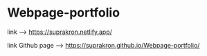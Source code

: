 # Webpage-portfolio
link --> https://suprakron.netlify.app/

link Github page --> https://suprakron.github.io/Webpage-portfolio/
